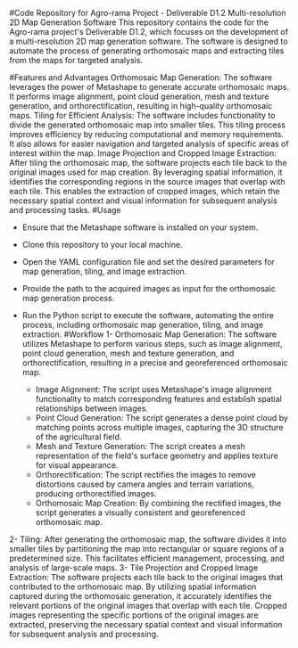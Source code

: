 #Code Repository for Agro-rama Project - Deliverable D1.2 Multi-resolution 2D Map Generation Software
This repository contains the code for the Agro-rama project's Deliverable D1.2, which focuses on the development of a multi-resolution 2D map generation software. The software is designed to automate the process of generating orthomosaic maps and extracting tiles from the maps for targeted analysis.

#Features and Advantages
Orthomosaic Map Generation: The software leverages the power of Metashape to generate accurate orthomosaic maps. It performs image alignment, point cloud generation, mesh and texture generation, and orthorectification, resulting in high-quality orthomosaic maps.
Tiling for Efficient Analysis: The software includes functionality to divide the generated orthomosaic map into smaller tiles. This tiling process improves efficiency by reducing computational and memory requirements. It also allows for easier navigation and targeted analysis of specific areas of interest within the map.
Image Projection and Cropped Image Extraction: After tiling the orthomosaic map, the software projects each tile back to the original images used for map creation. By leveraging spatial information, it identifies the corresponding regions in the source images that overlap with each tile. This enables the extraction of cropped images, which retain the necessary spatial context and visual information for subsequent analysis and processing tasks.
#Usage
- Ensure that the Metashape software is installed on your system.
- Clone this repository to your local machine.
- Open the YAML configuration file and set the desired parameters for map generation, tiling, and image extraction.
- Provide the path to the acquired images as input for the orthomosaic map generation process.
- Run the Python script to execute the software, automating the entire process, including orthomosaic map generation, tiling, and image extraction.
#Workflow
1- Orthomosaic Map Generation: The software utilizes Metashape to perform various steps, such as image alignment, point cloud generation, mesh and texture generation, and orthorectification, resulting in a precise and georeferenced orthomosaic map.

	- Image Alignment: The script uses Metashape's image alignment functionality to match corresponding features and establish spatial relationships between images.
	- Point Cloud Generation: The script generates a dense point cloud by matching points across multiple images, capturing the 3D structure of the agricultural field.
	- Mesh and Texture Generation: The script creates a mesh representation of the field's surface geometry and applies texture for visual appearance.
	- Orthorectification: The script rectifies the images to remove distortions caused by camera angles and terrain variations, producing orthorectified images.
	- Orthomosaic Map Creation: By combining the rectified images, the script generates a 	visually consistent and georeferenced orthomosaic map.

2- Tiling: After generating the orthomosaic map, the software divides it into smaller tiles by partitioning the map into rectangular or square regions of a predetermined size. This facilitates efficient management, processing, and analysis of large-scale maps.
3- Tile Projection and Cropped Image Extraction: The software projects each tile back to the original images that contributed to the orthomosaic map. By utilizing spatial information captured during the orthomosaic generation, it accurately identifies the relevant portions of the original images that overlap with each tile. Cropped images representing the specific portions of the original images are extracted, preserving the necessary spatial context and visual information for subsequent analysis and processing.

